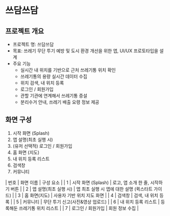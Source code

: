 # 쓰담쓰담

## 프로젝트 개요
- 프로젝트 명: 쓰담쓰담
- 목표: 쓰레기 무단 투기 예방 및 도시 환경 개선을 위한 앱, UI/UX 프로토타입을 설계
- 주요 기능
    - 실시간 내 위치를 기반으로 근처 쓰레기통 위치 확인
    - 쓰레기통의 용량 실시간 데이터 수집
    - 위치 검색, 내 위치 등록
    - 로그인 / 회원가입
    - 관할 기관에 연계해서 쓰레기통 증설
    - 분리수거 안내, 쓰레기 배출 요령 정보 제공

## 화면 구성
1) 시작 화면 (Splash)
2) 앱 설명(최초 실행 시)
3) (유저 선택적) 로그인 / 회원가입
4) 홈 화면 (지도)
5) 내 위치 등록 리스트
6) 검색창
7) 커뮤니티

| 번호 | 화면 이름 | 구성 요소 |
| 1 | 시작 화면 (Splash) | 로고, 앱 소개 한 줄, 시작하기 버튼 |
| 2 | 앱 설명(최초 실행 시) | 앱 최초 실행 시 앱에 대한 설명 (퀵스타트 가이드) |
| 3 | 홈 화면(지도) | 사용자 기반 위치 지도 화면 |
| 4 | 검색창 | 검색, 내 위치 등록 |
| 5 | 커뮤니티 | 무단 투기 신고(사진&영상 업로드) |
| 6 | 내 위치 등록 리스트 | 등록해둔 쓰레기통 위치 리스트 |
| 7 | 로그인 / 회원가입 | 회원 정보 수집 |
